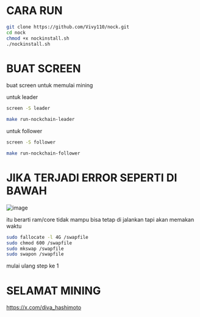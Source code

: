 # CARA RUN 

 ```bash
git clone https://github.com/Vivy110/nock.git
cd nock
chmod +x nockinstall.sh
./nockinstall.sh
 ```

# BUAT SCREEN

buat screen untuk memulai mining

untuk leader 

```bash
screen -S leader
 ```

```bash
make run-nockchain-leader
 ```

untuk follower 

```bash
screen -S follower
 ```

```bash
make run-nockchain-follower
 ```

# JIKA TERJADI ERROR SEPERTI DI BAWAH

![image](https://github.com/user-attachments/assets/0a76cd8a-a48d-4c53-bc15-39760b8d0ef0)

itu berarti ram/core tidak mampu 
bisa tetap di jalankan tapi akan memakan waktu 

```bash
sudo fallocate -l 4G /swapfile
sudo chmod 600 /swapfile
sudo mkswap /swapfile
sudo swapon /swapfile
 ```

mulai ulang step ke 1

# SELAMAT MINING

https://x.com/diva_hashimoto


